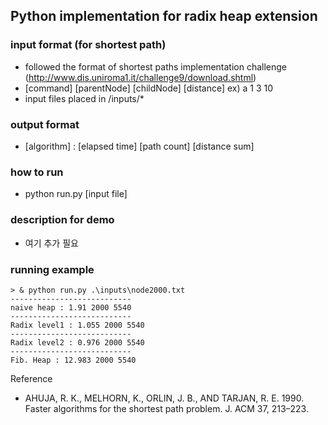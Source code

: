 ## Python implementation for radix heap extension

### input format (for shortest path)
 - followed the format of shortest paths implementation challenge
   (http://www.dis.uniroma1.it/challenge9/download.shtml) 
 - [command] [parentNode] [childNode] [distance]
   ex) a 1 3 10
 - input files placed in /inputs/*

### output format
 - [algorithm] : [elapsed time] [path count] [distance sum]

### how to run
 - python run.py [input file]

### description for demo
 - 여기 추가 필요

### running example
~~~
> & python run.py .\inputs\node2000.txt
---------------------------
naive heap : 1.91 2000 5540
---------------------------
Radix level1 : 1.055 2000 5540
---------------------------
Radix level2 : 0.976 2000 5540
---------------------------
Fib. Heap : 12.983 2000 5540
~~~

Reference
* AHUJA, R. K., MELHORN, K., ORLIN, J. B., AND TARJAN, R. E. 1990. Faster algorithms for the
shortest path problem. J. ACM 37, 213–223.